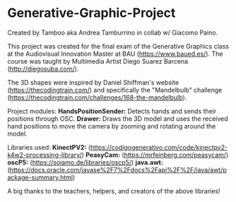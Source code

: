 # Generative-Graphic-Project

Created by Tamboo aka Andrea Tamburrino in collab w/ Giacomo Paino.

This project was created for the final exam of the Generative Graphics class at the Audiovisual Innovation Master at BAU (https://www.baued.es/).
The course was taught by Multimedia Artist Diego Suarez Barcena (http://diegosuba.com/).

The 3D shapes were inspired by Daniel Shiffman's website (https://thecodingtrain.com/)
and specifically the "Mandelbulb" challenge (https://thecodingtrain.com/challenges/168-the-mandelbulb).

Project modules:
**HandsPositionSender:** Detects hands and sends their positions through OSC.
**Drawer:** Draws the 3D model and uses the received hand positions to move the camera by zooming and rotating around the model.

Libraries used:
**KinectPV2:** (https://codigogenerativo.com/code/kinectpv2-k4w2-processing-library/)
**PeasyCam:** (https://mrfeinberg.com/peasycam/)
**oscP5:** (https://sojamo.de/libraries/oscp5/)
**java.awt:** (https://docs.oracle.com/javase%2F7%2Fdocs%2Fapi%2F%2F/java/awt/package-summary.html)

A big thanks to the teachers, helpers, and creators of the above libraries!
